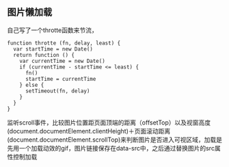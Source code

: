 ## 图片懒加载

自己写了一个throtte函数来节流，

```
function throtte (fn, delay, least) {
  var startTime = new Date()
  return function () {
    var currentTime = new Date()
    if (currentTime - startTime <= least) {
      fn()
      startTime = currentTime
    } else {
      setTimeout(fn, delay)
    }
  }
}
```
监听scroll事件，比较图片位置距页面顶端的距离（offsetTop）以及视窗高度(document.documentElement.clientHeight)＋页面滚动距离(document.documentElement.scrollTop)来判断图片是否进入可视区域，加载是先用一个加载动效的gif，图片链接保存在data-src中，之后通过替换图片的src属性控制加载